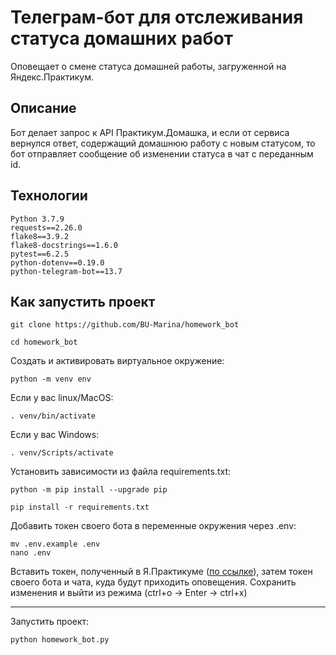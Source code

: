# Телеграм-бот для отслеживания статуса домашних работ
Оповещает о смене статуса домашней работы, загруженной на Яндекс.Практикум.

## Описание
Бот делает запрос к API Практикум.Домашка, и если от сервиса вернулся ответ, содержащий домашнюю работу с новым статусом,
то бот отправляет сообщение об изменении статуса в чат с переданным id.

## Технологии

    Python 3.7.9
    requests==2.26.0
    flake8==3.9.2
    flake8-docstrings==1.6.0
    pytest==6.2.5
    python-dotenv==0.19.0
    python-telegram-bot==13.7

## Как запустить проект
```
git clone https://github.com/BU-Marina/homework_bot
```

```
cd homework_bot
```

Cоздать и активировать виртуальное окружение:

```
python -m venv env
```

Если у вас linux/MacOS:

```
. venv/bin/activate
```

Если у вас Windows:

```
. venv/Scripts/activate
```

Установить зависимости из файла requirements.txt:

```
python -m pip install --upgrade pip
```

```
pip install -r requirements.txt
```

Добавить токен своего бота в переменные окружения через .env:

```
mv .env.example .env
nano .env
```

Вставить токен, полученный в Я.Практикуме ([по ссылке](https://oauth.yandex.ru/authorize?response_type=token&client_id=1d0b9dd4d652455a9eb710d450ff456a)), затем токен своего бота и чата, куда будут приходить оповещения.
Сохранить изменения и выйти из режима (ctrl+o -> Enter -> ctrl+x)

---
Запустить проект:

```
python homework_bot.py
```

